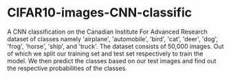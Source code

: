 # CIFAR10-images-CNN-classific
A CNN classification on the Canadian Institute For Advanced Research dataset of classes namely 'airplane', 'automobile', 'bird', 'cat', 'deer', 'dog', 'frog', 'horse', 'ship',  and 'truck'. The dataset consists of 50,000 images. Out of which we split our training set and test set respectively to train the model. We then predict the classes based on our test images and find out the respective probabilities of the classes.
